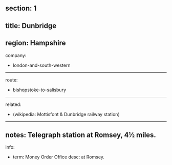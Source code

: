 ﻿section: 1
----
title: Dunbridge
----
region: Hampshire
----
company:
- london-and-south-western
----
route:
- bishopstoke-to-salisbury
----
related:
- (wikipedia: Mottisfont & Dunbridge railway station)
----
notes: Telegraph station at Romsey, 4½ miles.
----
info:
- term: Money Order Office
  desc: at Romsey.
